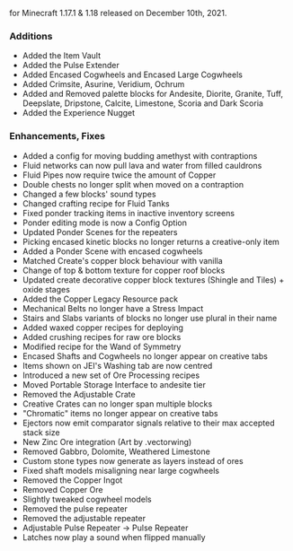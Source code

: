 for Minecraft 1.17.1 & 1.18 released on December 10th, 2021.

### Additions

- Added the Item Vault
- Added the Pulse Extender
- Added Encased Cogwheels and Encased Large Cogwheels
- Added Crimsite, Asurine, Veridium, Ochrum
- Added and Removed palette blocks for Andesite, Diorite, Granite, Tuff, Deepslate, Dripstone, Calcite, Limestone,
  Scoria and Dark Scoria
- Added the Experience Nugget

### Enhancements, Fixes

- Added a config for moving budding amethyst with contraptions
- Fluid networks can now pull lava and water from filled cauldrons
- Fluid Pipes now require twice the amount of Copper
- Double chests no longer split when moved on a contraption
- Changed a few blocks' sound types
- Changed crafting recipe for Fluid Tanks
- Fixed ponder tracking items in inactive inventory screens
- Ponder editing mode is now a Config Option
- Updated Ponder Scenes for the repeaters
- Picking encased kinetic blocks no longer returns a creative-only item
- Added a Ponder Scene with encased cogwheels
- Matched Create's copper block behaviour with vanilla
- Change of top & bottom texture for copper roof blocks
- Updated create decorative copper block textures (Shingle and Tiles) + oxide stages
- Added the Copper Legacy Resource pack
- Mechanical Belts no longer have a Stress Impact
- Stairs and Slabs variants of blocks no longer use plural in their name
- Added waxed copper recipes for deploying
- Added crushing recipes for raw ore blocks
- Modified recipe for the Wand of Symmetry
- Encased Shafts and Cogwheels no longer appear on creative tabs
- Items shown on JEI's Washing tab are now centred
- Introduced a new set of Ore Processing recipes
- Moved Portable Storage Interface to andesite tier
- Removed the Adjustable Crate
- Creative Crates can no longer span multiple blocks
- "Chromatic" items no longer appear on creative tabs
- Ejectors now emit comparator signals relative to their max accepted stack size
- New Zinc Ore integration (Art by .vectorwing)
- Removed Gabbro, Dolomite, Weathered Limestone
- Custom stone types now generate as layers instead of ores
- Fixed shaft models misaligning near large cogwheels
- Removed the Copper Ingot
- Removed Copper Ore
- Slightly tweaked cogwheel models
- Removed the pulse repeater
- Removed the adjustable repeater
- Adjustable Pulse Repeater -> Pulse Repeater
- Latches now play a sound when flipped manually
